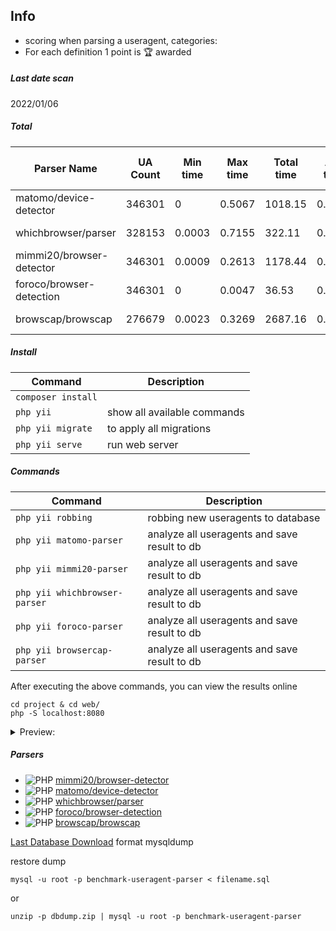 Info
---
* scoring when parsing a useragent, categories:
* For each definition 1 point is 🏆 awarded

##### Last date scan
2022/01/06
##### Total
| Parser Name | UA Count | Min time | Max time | Total time | Avg time | Min memory | Max memory | Total memory | Avg memory | Bots | Bot uniques | OS | OS versions | Client types | Client names | Client versions | Engine names | Engine versions | Device types | Brand names | Model names | Model unique names
| ---- | ---- | ---- | ---- | ---- | ---- | ---- | ---- | ---- | ---- | ---- | ---- | ---- | ---- | ---- | ---- | ---- | ---- | ---- | ---- | ---- | ---- | ---- |
|matomo/device-detector| 346301| 0| 0.5067| 1018.15| 0.0029| 96 byte| 6.24 Mb| 72.73 Mb| 220.22 byte| 2854| 356| 335595 (96.91%)| 305316 (88.16%)| 332954 (96.15%)| 332954 (96.15%)| 299041 (86.35%)| 267531 (77.25%)| 93662 (27.05%)| 318891 (92.08%)| 273851 (79.08%)| 259476 (74.93%)| 24900 (7.19%)
|whichbrowser/parser| 328153| 0.0003| 0.7155| 322.11| 0.001| 96 byte| 10.16 Mb| 513.54 Mb| 1.6 Kb| 2948| 274| 301535 (91.89%)| 278230 (84.79%)| 263017 (80.15%)| 288155 (87.81%)| 215506 (65.67%)| 299925 (91.4%)| 91311 (27.83%)| 322858 (98.39%)| 237449 (72.36%)| 285449 (86.99%)| 32688 (9.96%)
|mimmi20/browser-detector| 346301| 0.0009| 0.2613| 1178.44| 0.0034| 96 byte| 4.79 Mb| 2.8 Gb| 8.48 Kb| 4057| 685| 340117 (98.21%)| 301464 (87.05%)| 338054 (97.62%)| 338054 (97.62%)| 324185 (93.61%)| 332446 (96%)| 315499 (91.11%)| 340514 (98.33%)| 274721 (79.33%)| 340514 (98.33%)| 15998 (4.62%)
|foroco/browser-detection| 346301| 0| 0.0047| 36.53| 0.0001| 96 byte| 66.59 Kb| 441.18 Mb| 1.3 Kb| 37| 0| 333500 (96.3%)| 301420 (87.04%)| 0 (0%)| 314145 (90.71%)| 307025 (88.66%)| 0 (0%)| 0 (0%)| 337025 (97.32%)| 0 (0%)| 0 (0%)| 0 (0%)
|browscap/browscap| 276679| 0.0023| 0.3269| 2687.16| 0.0097| 96 byte| 794.22 Kb| 1.26 Gb| 4.79 Kb| 1672| 400| 258495 (93.43%)| 0 (0%)| 0 (0%)| 275007 (99.4%)| 275007 (99.4%)| 0 (0%)| 0 (0%)| 261204 (94.41%)| 0 (0%)| 0 (0%)| 1 (0%)



##### Install 
| Command | Description |
| --- | --- |
| `composer install` |     |
| `php yii` | show all available commands  |
| `php yii migrate` | to apply all migrations | 
| `php yii serve` | run web server | 
 
##### Commands  

| Command | Description |
| --- | --- |
| `php yii robbing` | robbing new useragents to database |
| `php yii matomo-parser` | analyze all useragents and save result to db |
| `php yii mimmi20-parser`| analyze all useragents and save result to db |
| `php yii whichbrowser-parser` | analyze all useragents and save result to db |
| `php yii foroco-parser` | analyze all useragents and save result to db |
| `php yii browsercap-parser` | analyze all useragents and save result to db |

After executing the above commands, you can view the results online
```
cd project & cd web/
php -S localhost:8080
```

<details>
<summary>Preview:</summary>
 
![image](https://user-images.githubusercontent.com/1337066/147969697-4710707d-0ef5-49c9-be96-df03f87fe741.png)
 
</details>

##### Parsers

* ![PHP](https://img.shields.io/badge/php-%23777BB4.svg?style=for-the-badge&logo=php&logoColor=white) [mimmi20/browser-detector](https://github.com/mimmi20/browser-detector)
* ![PHP](https://img.shields.io/badge/php-%23777BB4.svg?style=for-the-badge&logo=php&logoColor=white) [matomo/device-detector](https://github.com/matomo-org/device-detector)
* ![PHP](https://img.shields.io/badge/php-%23777BB4.svg?style=for-the-badge&logo=php&logoColor=white) [whichbrowser/parser](https://github.com/WhichBrowser/Parser-PHP)
* ![PHP](https://img.shields.io/badge/php-%23777BB4.svg?style=for-the-badge&logo=php&logoColor=white) [foroco/browser-detection](https://github.com/foroco/php-browser-detection)
* ![PHP](https://img.shields.io/badge/php-%23777BB4.svg?style=for-the-badge&logo=php&logoColor=white) [browscap/browscap](https://github.com/browscap/browscap-php)


[Last Database Download](https://drive.google.com/file/d/1sWoFYNPpixcKjevbYMuMpsLyaV4HH-VT/view?usp=sharing) format mysqldump

restore dump
```
mysql -u root -p benchmark-useragent-parser < filename.sql
```
or 
```
unzip -p dbdump.zip | mysql -u root -p benchmark-useragent-parser
```